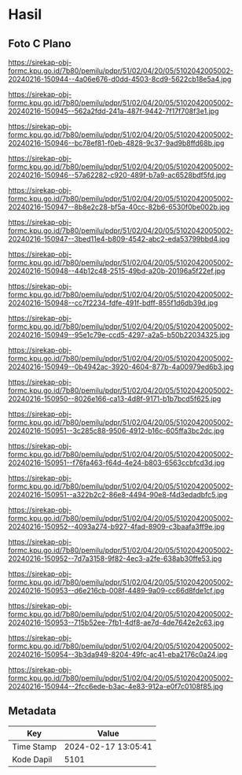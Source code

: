 # Hasil

## Foto C Plano

https://sirekap-obj-formc.kpu.go.id/7b80/pemilu/pdpr/51/02/04/20/05/5102042005002-20240216-150944--4a06e676-d0dd-4503-8cd9-5622cb18e5a4.jpg

https://sirekap-obj-formc.kpu.go.id/7b80/pemilu/pdpr/51/02/04/20/05/5102042005002-20240216-150945--562a2fdd-241a-487f-9442-7f17f708f3e1.jpg

https://sirekap-obj-formc.kpu.go.id/7b80/pemilu/pdpr/51/02/04/20/05/5102042005002-20240216-150946--bc78ef81-f0eb-4828-9c37-9ad9b8ffd68b.jpg

https://sirekap-obj-formc.kpu.go.id/7b80/pemilu/pdpr/51/02/04/20/05/5102042005002-20240216-150946--57a62282-c920-489f-b7a9-ac6528bdf5fd.jpg

https://sirekap-obj-formc.kpu.go.id/7b80/pemilu/pdpr/51/02/04/20/05/5102042005002-20240216-150947--8b8e2c28-bf5a-40cc-82b6-6530f0be002b.jpg

https://sirekap-obj-formc.kpu.go.id/7b80/pemilu/pdpr/51/02/04/20/05/5102042005002-20240216-150947--3bed11e4-b809-4542-abc2-eda53799bbd4.jpg

https://sirekap-obj-formc.kpu.go.id/7b80/pemilu/pdpr/51/02/04/20/05/5102042005002-20240216-150948--44b12c48-2515-49bd-a20b-20196a5f22ef.jpg

https://sirekap-obj-formc.kpu.go.id/7b80/pemilu/pdpr/51/02/04/20/05/5102042005002-20240216-150948--cc7f2234-fdfe-491f-bdff-855f1d6db39d.jpg

https://sirekap-obj-formc.kpu.go.id/7b80/pemilu/pdpr/51/02/04/20/05/5102042005002-20240216-150949--95e1c79e-ccd5-4297-a2a5-b50b22034325.jpg

https://sirekap-obj-formc.kpu.go.id/7b80/pemilu/pdpr/51/02/04/20/05/5102042005002-20240216-150949--0b4942ac-3920-4604-877b-4a00979ed6b3.jpg

https://sirekap-obj-formc.kpu.go.id/7b80/pemilu/pdpr/51/02/04/20/05/5102042005002-20240216-150950--8026e166-ca13-4d8f-9171-b1b7bcd5f625.jpg

https://sirekap-obj-formc.kpu.go.id/7b80/pemilu/pdpr/51/02/04/20/05/5102042005002-20240216-150951--3c285c88-9506-4912-b16c-605ffa3bc2dc.jpg

https://sirekap-obj-formc.kpu.go.id/7b80/pemilu/pdpr/51/02/04/20/05/5102042005002-20240216-150951--f76fa463-f64d-4e24-b803-6563ccbfcd3d.jpg

https://sirekap-obj-formc.kpu.go.id/7b80/pemilu/pdpr/51/02/04/20/05/5102042005002-20240216-150951--a322b2c2-86e8-4494-90e8-f4d3edadbfc5.jpg

https://sirekap-obj-formc.kpu.go.id/7b80/pemilu/pdpr/51/02/04/20/05/5102042005002-20240216-150952--4093a274-b927-4fad-8909-c3baafa3ff9e.jpg

https://sirekap-obj-formc.kpu.go.id/7b80/pemilu/pdpr/51/02/04/20/05/5102042005002-20240216-150952--7d7a3158-9f82-4ec3-a2fe-638ab30ffe53.jpg

https://sirekap-obj-formc.kpu.go.id/7b80/pemilu/pdpr/51/02/04/20/05/5102042005002-20240216-150953--d6e216cb-008f-4489-9a09-cc66d8fde1cf.jpg

https://sirekap-obj-formc.kpu.go.id/7b80/pemilu/pdpr/51/02/04/20/05/5102042005002-20240216-150953--715b52ee-7fb1-4df8-ae7d-4de7642e2c63.jpg

https://sirekap-obj-formc.kpu.go.id/7b80/pemilu/pdpr/51/02/04/20/05/5102042005002-20240216-150954--3b3da949-8204-49fc-ac41-eba2176c0a24.jpg

https://sirekap-obj-formc.kpu.go.id/7b80/pemilu/pdpr/51/02/04/20/05/5102042005002-20240216-150944--2fcc6ede-b3ac-4e83-912a-e0f7c0108f85.jpg


## Metadata

| Key        | Value               |
| ---------- | ------------------- |
| Time Stamp | 2024-02-17 13:05:41 |
| Kode Dapil | 5101                |



